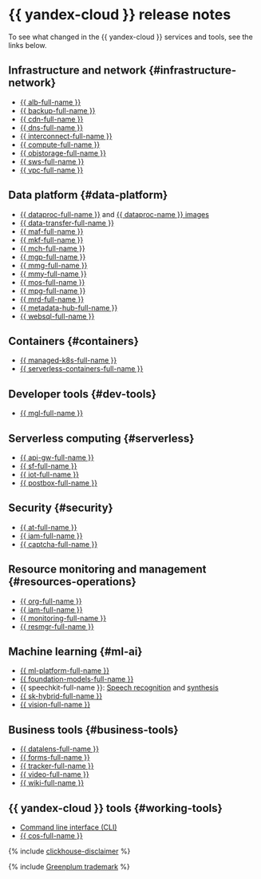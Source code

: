 # {{ yandex-cloud }} release notes

To see what changed in the {{ yandex-cloud }} services and tools, see the links below.


## Infrastructure and network {#infrastructure-network}

* [{{ alb-full-name }}](../application-load-balancer/release-notes.md)
* [{{ backup-full-name }}](../backup/release-notes.md)
* [{{ cdn-full-name }}](../cdn/release-notes.md)
* [{{ dns-full-name }}](../dns/release-notes.md)
* [{{ interconnect-full-name }}](../interconnect/release-notes.md)
* [{{ compute-full-name }}](../compute/release-notes.md)
* [{{ objstorage-full-name }}](../storage/release-notes.md)
* [{{ sws-full-name }}](../smartwebsecurity/release-notes.md)
* [{{ vpc-full-name }}](../vpc/release-notes.md)

## Data platform {#data-platform}

* [{{ dataproc-full-name }}](../data-proc/release-notes/index.md) and [{{ dataproc-name }} images](../data-proc/release-notes/images.md)
* [{{ data-transfer-full-name }}](../data-transfer/release-notes/index.md)
* [{{ maf-full-name }}](../managed-airflow/release-notes.md)
* [{{ mkf-full-name }}](../managed-kafka/release-notes.md)
* [{{ mch-full-name }}](../managed-clickhouse/release-notes.md)
* [{{ mgp-full-name }}](../managed-greenplum/release-notes.md)
* [{{ mmg-full-name }}](../managed-mongodb/release-notes.md)
* [{{ mmy-full-name }}](../managed-mysql/release-notes.md)
* [{{ mos-full-name }}](../managed-opensearch/release-notes.md)
* [{{ mpg-full-name }}](../managed-postgresql/release-notes.md)
* [{{ mrd-full-name }}](../managed-redis/release-notes.md)
* [{{ metadata-hub-full-name }}](../metadata-hub/release-notes/index.md)
* [{{ websql-full-name }}](../websql/release-notes/index.md)

## Containers {#containers}

* [{{ managed-k8s-full-name }}](../managed-kubernetes/release-notes.md)
* [{{ serverless-containers-full-name }}](../serverless-containers/release-notes.md)

## Developer tools {#dev-tools}

* [{{ mgl-full-name }}](../managed-gitlab/release-notes.md)

## Serverless computing {#serverless}

* [{{ api-gw-full-name }}](../api-gateway/release-notes.md)
* [{{ sf-full-name }}](../functions/release-notes.md)
* [{{ iot-full-name }}](../iot-core/release-notes.md)
* [{{ postbox-full-name }}](../postbox/release-notes.md)

## Security {#security}

* [{{ at-full-name }}](../audit-trails/release-notes.md)
* [{{ iam-full-name }}](../iam/release-notes.md)
* [{{ captcha-full-name }}](../smartcaptcha/release-notes.md)

## Resource monitoring and management {#resources-operations}

* [{{ org-full-name }}](../organization/release-notes.md)
* [{{ iam-full-name }}](../iam/release-notes.md)
* [{{ monitoring-full-name }}](../monitoring/release-notes.md)
* [{{ resmgr-full-name }}](../resource-manager/release-notes.md)

## Machine learning {#ml-ai}

* [{{ ml-platform-full-name }}](../datasphere/release-notes.md)
* [{{ foundation-models-full-name }}](../foundation-models/release-notes/index.md)
* {{ speechkit-full-name }}: [Speech recognition](../speechkit/release-notes-stt.md) and [synthesis](../speechkit/release-notes-tts.md)
* [{{ sk-hybrid-full-name }}](../speechkit-hybrid/release-notes.md)
* [{{ vision-full-name }}](../vision/release-notes.md)

## Business tools {#business-tools}

* [{{ datalens-full-name }}](../datalens/release-notes/index.md)
* [{{ forms-full-name }}](../forms/release-notes/index.md)
* [{{ tracker-full-name }}](../tracker/release-notes/index.md)
* [{{ video-full-name }}](../video/release-notes.md)
* [{{ wiki-full-name }}](../wiki/release-notes/index.md)

## {{ yandex-cloud }} tools {#working-tools}

* [Command line interface (CLI)](../cli/release-notes.md)
* [{{ cos-full-name }}](../cos/release-notes.md)

{% include [clickhouse-disclaimer](../_includes/clickhouse-disclaimer.md) %}

{% include [Greenplum trademark](../_includes/mdb/mgp/trademark.md) %}
